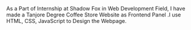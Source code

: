 As a Part of Internship at Shadow Fox in Web Development Field, I have made a Tanjore Degree Coffee Store Website as Frontend Panel .I use HTML, CSS, JavaScript to Design the Webpage.
